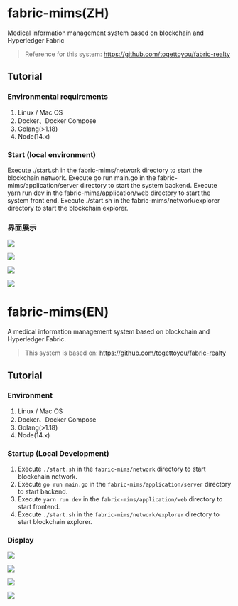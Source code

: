 # fabric-mims(ZH)

Medical information management system based on blockchain and Hyperledger Fabric

> Reference for this system: https://github.com/togettoyou/fabric-realty



## Tutorial

### Environmental requirements

1. Linux / Mac OS
2. Docker、Docker Compose
3. Golang(>1.18)
4. Node(14.x)




### Start (local environment)
Execute ./start.sh in the fabric-mims/network directory to start the blockchain network.
    Execute go run main.go in the fabric-mims/application/server directory to start the system backend.
    Execute yarn run dev in the fabric-mims/application/web directory to start the system front end.
    Execute ./start.sh in the fabric-mims/network/explorer directory to start the blockchain explorer.





### 界面展示

![](https://s2.loli.net/2023/05/26/rTACtYjLPn2WOfN.png)



![](https://s2.loli.net/2023/05/30/QkaleTf4Eo1RgIh.png)



![](https://s2.loli.net/2023/05/30/jqOp1bwnlvmLWRM.png)





![](https://s2.loli.net/2023/05/30/Mdsg6yLAHBOnEfc.png)



# fabric-mims(EN)

A medical information management system based on blockchain and Hyperledger Fabric.



> This system is based on: https://github.com/togettoyou/fabric-realty



## Tutorial

### Environment

1. Linux / Mac OS
2. Docker、Docker Compose
3. Golang(>1.18)
4. Node(14.x)



### Startup (Local Development)

1. Execute `./start.sh` in the `fabric-mims/network` directory to start blockchain network.
2. Execute `go run main.go` in the `fabric-mims/application/server` directory to start backend.
3. Execute `yarn run dev` in the `fabric-mims/application/web` directory to start frontend.
4. Execute `./start.sh` in the `fabric-mims/network/explorer` directory to start blockchain explorer.



### Display

![](https://s2.loli.net/2023/05/26/rTACtYjLPn2WOfN.png)



![](https://s2.loli.net/2023/05/30/QkaleTf4Eo1RgIh.png)



![](https://s2.loli.net/2023/05/30/jqOp1bwnlvmLWRM.png)





![](https://s2.loli.net/2023/05/30/Mdsg6yLAHBOnEfc.png)
